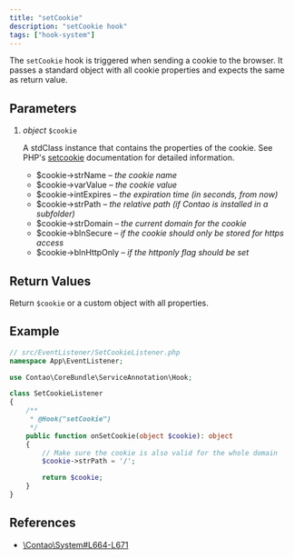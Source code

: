 ```yaml
---
title: "setCookie"
description: "setCookie hook"
tags: ["hook-system"]
---
```



The `setCookie` hook is triggered when sending a cookie to the browser. It passes
a standard object with all cookie properties and expects the same as return value.


## Parameters

1. *object* `$cookie`

    A stdClass instance that contains the properties of the cookie. See PHP's
    [setcookie](http://php.net/setcookie) documentation for detailed information.
    - $cookie->strName       *– the cookie name*
    - $cookie->varValue      *– the cookie value*
    - $cookie->intExpires    *– the expiration time (in seconds, from now)*
    - $cookie->strPath       *– the relative path (if Contao is installed in a subfolder)*
    - $cookie->strDomain     *– the current domain for the cookie*
    - $cookie->blnSecure     *– if the cookie should only be stored for https access*
    - $cookie->blnHttpOnly   *– if the httponly flag should be set*


## Return Values

Return `$cookie` or a custom object with all properties.


## Example

```php
// src/EventListener/SetCookieListener.php
namespace App\EventListener;

use Contao\CoreBundle\ServiceAnnotation\Hook;

class SetCookieListener
{
    /**
     * @Hook("setCookie")
     */
    public function onSetCookie(object $cookie): object
    {
        // Make sure the cookie is also valid for the whole domain
        $cookie->strPath = '/';

        return $cookie;
    }
}
```


## References

* [\Contao\System#L664-L671](https://github.com/contao/contao/blob/4.7.6/core-bundle/src/Resources/contao/library/Contao/System.php#L664-L671)
